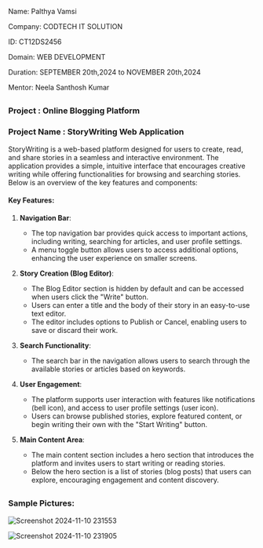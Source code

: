 Name: Palthya Vamsi

Company: CODTECH IT SOLUTION

ID: CT12DS2456

Domain: WEB DEVELOPMENT

Duration: SEPTEMBER 20th,2024 to NOVEMBER 20th,2024

Mentor: Neela Santhosh Kumar 

##

### Project : Online Blogging Platform
### Project Name : StoryWriting Web Application

StoryWriting is a web-based platform designed for users to create, read, and share stories in a seamless and interactive environment. The application provides a simple, intuitive interface that encourages creative writing while offering functionalities for browsing and searching stories. Below is an overview of the key features and components:

#### Key Features:

1. **Navigation Bar**:

    - The top navigation bar provides quick access to important actions, including writing, searching for articles, and user profile settings.
    - A menu toggle button allows users to access additional options, enhancing the user experience on smaller screens.
      
2. **Story Creation (Blog Editor)**:
   
    - The Blog Editor section is hidden by default and can be accessed when users click the "Write" button.
    - Users can enter a title and the body of their story in an easy-to-use text editor.
    - The editor includes options to Publish or Cancel, enabling users to save or discard their work.
      
3. **Search Functionality**:
   
    - The search bar in the navigation allows users to search through the available stories or articles based on keywords.

4. **User Engagement**:
   
    - The platform supports user interaction with features like notifications (bell icon), and access to user profile settings (user icon).
    - Users can browse published stories, explore featured content, or begin writing their own with the "Start Writing" button.
  
5. **Main Content Area**:
   
    - The main content section includes a hero section that introduces the platform and invites users to start writing or reading stories.
    - Below the hero section is a list of stories (blog posts) that users can explore, encouraging engagement and content discovery.

## 

### Sample Pictures:

![Screenshot 2024-11-10 231553](https://github.com/user-attachments/assets/cc6b917f-765a-4161-8c06-508741107409)

![Screenshot 2024-11-10 231905](https://github.com/user-attachments/assets/96e87804-5667-42d1-acc2-d38eeac2ebbf)


